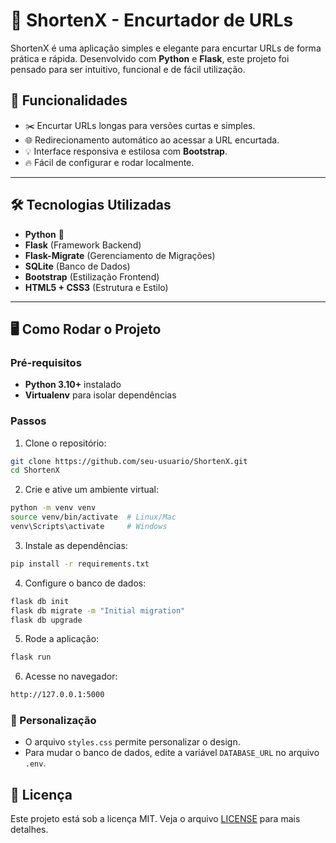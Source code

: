 # 🔗 ShortenX - Encurtador de URLs

ShortenX é uma aplicação simples e elegante para encurtar URLs de forma prática e rápida. Desenvolvido com **Python** e **Flask**, este projeto foi pensado para ser intuitivo, funcional e de fácil utilização.

## 🚀 Funcionalidades

- ✂️ Encurtar URLs longas para versões curtas e simples.
- 🌐 Redirecionamento automático ao acessar a URL encurtada.
- 💡 Interface responsiva e estilosa com **Bootstrap**.
- 🔥 Fácil de configurar e rodar localmente.

---

## 🛠️ Tecnologias Utilizadas

- **Python** 🐍
- **Flask** (Framework Backend)
- **Flask-Migrate** (Gerenciamento de Migrações)
- **SQLite** (Banco de Dados)
- **Bootstrap** (Estilização Frontend)
- **HTML5 + CSS3** (Estrutura e Estilo)

---

## 🖥️ Como Rodar o Projeto

### Pré-requisitos

- **Python 3.10+** instalado
- **Virtualenv** para isolar dependências

### Passos

1. Clone o repositório:

```bash
git clone https://github.com/seu-usuario/ShortenX.git
cd ShortenX
```

2. Crie e ative um ambiente virtual:

```bash
python -m venv venv
source venv/bin/activate  # Linux/Mac
venv\Scripts\activate     # Windows
```

3. Instale as dependências:

```bash
pip install -r requirements.txt
```


4. Configure o banco de dados:

```bash
flask db init
flask db migrate -m "Initial migration"
flask db upgrade
```

5. Rode a aplicação:

```bash
flask run
```

6. Acesse no navegador:

```bash
http://127.0.0.1:5000
```

### 🎨 Personalização

- O arquivo `styles.css` permite personalizar o design.
- Para mudar o banco de dados, edite a variável `DATABASE_URL` no arquivo `.env`.

## 📄 Licença

Este projeto está sob a licença MIT. Veja o arquivo [LICENSE](LICENSE) para mais detalhes.
